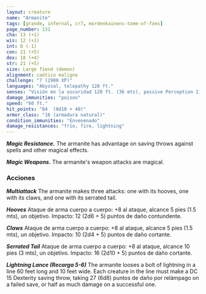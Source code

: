 ```yaml
---
layout: creature
name: "Armanite"
tags: [grande, infernal, cr7, mordenkainens-tome-of-foes]
page_number: 131
cha: 13 (+1)
wis: 12 (+1)
int: 8 (-1)
con: 21 (+5)
dex: 18 (+4)
str: 21 (+5)
size: Large fiend (demon)
alignment: caótico maligno
challenge: "7 (2900 XP)"
languages: "Abyssal, telepathy 120 ft."
senses: "Visión en la oscuridad 120 ft. (36 mts), passive Perception 11"
damage_immunities: "poison"
speed: "60 ft."
hit_points: "84  (8d10 + 40)"
armor_class: "16 (armadura natural)"
condition_immunities: "Envenenado"
damage_resistances: "frío, fire, lightning"
---
```


***Magic Resistance.*** The armanite has advantage on saving throws against spells and other magical effects.

***Magic Weapons.*** The armanite's weapon attacks are magical.

### Acciones

***Multiattack*** The armanite makes three attacks: one with its hooves, one with its claws, and one with its serrated tail.

***Hooves*** Ataque de arma cuerpo a cuerpo: +8 al ataque, alcance 5 pies (1.5 mts), un objetivo. Impacto: 12 (2d6 + 5) puntos de daño contundente.

***Claws*** Ataque de arma cuerpo a cuerpo: +8 al ataque, alcance 5 pies (1.5 mts), un objetivo. Impacto: 10 (2d4 + 5) puntos de daño cortante.

***Serrated Tail*** Ataque de arma cuerpo a cuerpo: +8 al ataque, alcance 10 pies (3 mts), un objetivo. Impacto: 16 (2d10 + 5) puntos de daño cortante.

***Lightning Lance (Recarga 5-6)*** The armanite looses a bolt of lightning in a line 60 feet long and 10 feet wide. Each creature in the line must make a DC 15 Dexterity saving throw, taking 27 (6d8) puntos de daño por relámpago on a failed save, or half as much damage on a successful one.